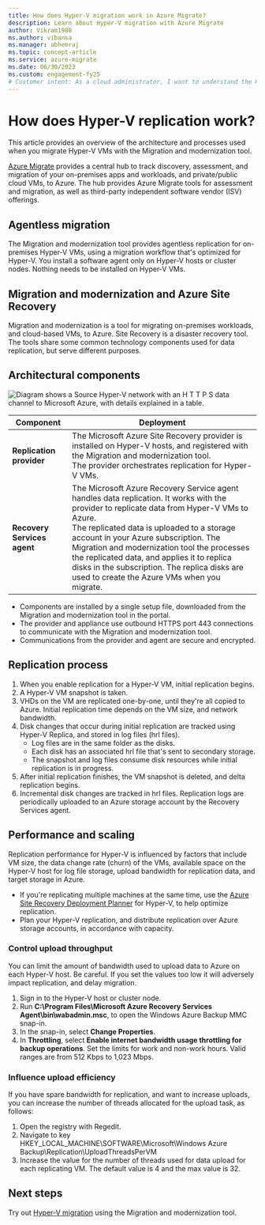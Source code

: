 ```yaml
---
title: How does Hyper-V migration work in Azure Migrate?
description: Learn about Hyper-V migration with Azure Migrate 
author: Vikram1988
ms.author: vibansa
ms.manager: abhemraj
ms.topic: concept-article
ms.service: azure-migrate
ms.date: 06/30/2023
ms.custom: engagement-fy25
# Customer intent: As a cloud administrator, I want to understand the Hyper-V migration process using agentless replication, so that I can efficiently migrate on-premises workloads to Azure without installing agents on individual VMs.
---
```



# How does Hyper-V replication work?

This article provides an overview of the architecture and processes used when you migrate Hyper-V VMs with the Migration and modernization tool.

[Azure Migrate](migrate-services-overview.md) provides a central hub to track discovery, assessment, and migration of your on-premises apps and workloads, and private/public cloud VMs, to Azure. The hub provides Azure Migrate tools for assessment and migration, as well as third-party independent software vendor (ISV) offerings.

## Agentless migration

The Migration and modernization tool provides agentless replication for on-premises Hyper-V VMs, using a migration workflow that's optimized for Hyper-V. You install a software agent only on Hyper-V hosts or cluster nodes. Nothing needs to be installed on Hyper-V VMs.

## Migration and modernization and Azure Site Recovery

Migration and modernization is a tool for migrating on-premises workloads, and cloud-based VMs, to Azure. Site Recovery is a disaster recovery tool. The tools share some common technology components used for data replication, but serve different purposes. 


## Architectural components

![Diagram shows a Source Hyper-V network with an H T T P S data channel to Microsoft Azure, with details explained in a table.](./media/hyper-v-replication-architecture/architecture.png)



**Component** | **Deployment** | 
--- | --- 
**Replication provider** | The Microsoft Azure Site Recovery provider is installed on Hyper-V hosts, and registered with the Migration and modernization tool.<br/> The provider orchestrates replication for Hyper-V VMs.
**Recovery Services agent** | The Microsoft Azure Recovery Service agent handles data replication. It works with the provider to replicate data from Hyper-V VMs to Azure.<br/> The replicated data is uploaded to a storage account in your Azure subscription. The Migration and modernization tool the processes the replicated data, and applies it to replica disks in the subscription. The replica disks are used to create the Azure VMs when you migrate.

- Components are installed by a single setup file, downloaded from the Migration and modernization tool in the portal.
- The provider and appliance use outbound HTTPS port 443 connections to communicate with the Migration and modernization tool.
- Communications from the provider and agent are secure and encrypted.


## Replication process

1. When you enable replication for a Hyper-V VM, initial replication begins.
2. A Hyper-V VM snapshot is taken.
3. VHDs on the VM are replicated one-by-one, until they're all copied to Azure. Initial replication time depends on the VM size, and network bandwidth.
4. Disk changes that occur during initial replication are tracked using Hyper-V Replica, and stored in log files (hrl files).
    - Log files are in the same folder as the disks.
    - Each disk has an associated hrl file that's sent to secondary storage.
    - The snapshot and log files consume disk resources while initial replication is in progress.
4. After initial replication finishes, the VM snapshot is deleted, and delta replication begins.
5. Incremental disk changes are tracked in hrl files. Replication logs are periodically uploaded to an Azure storage account by the Recovery Services agent.


## Performance and scaling

Replication performance for Hyper-V is influenced by factors that include VM size, the data change rate (churn) of the VMs, available space on the Hyper-V host for log file storage,  upload bandwidth for replication data, and target storage in Azure.

- If you're replicating multiple machines at the same time, use the [Azure Site Recovery Deployment Planner](../site-recovery/hyper-v-deployment-planner-overview.md) for Hyper-V, to help optimize replication.
- Plan your Hyper-V replication, and distribute replication over Azure storage accounts, in accordance with capacity.

### Control upload throughput

You can limit the amount of bandwidth used to upload data to Azure on each Hyper-V host. Be careful. If you set the values too low it will adversely impact replication, and delay migration.


1. Sign in to the Hyper-V host or cluster node.
2. Run **C:\Program Files\Microsoft Azure Recovery Services Agent\bin\wabadmin.msc**, to open the Windows Azure Backup MMC snap-in.
3. In the snap-in, select **Change Properties**.
4. In **Throttling**, select **Enable internet bandwidth usage throttling for backup operations**. Set the limits for work and non-work hours. Valid ranges are from 512 Kbps to 1,023 Mbps.

### Influence upload efficiency

If you have spare bandwidth for replication, and want to increase uploads, you can increase the number of threads allocated for the upload task, as follows:

1. Open the registry with Regedit.
2. Navigate to key HKEY_LOCAL_MACHINE\SOFTWARE\Microsoft\Windows Azure Backup\Replication\UploadThreadsPerVM
3. Increase the value for the number of threads used for data upload for each replicating VM. The default value is 4 and the max value is 32. 




## Next steps

Try out [Hyper-V migration](tutorial-migrate-hyper-v.md) using the Migration and modernization tool.
